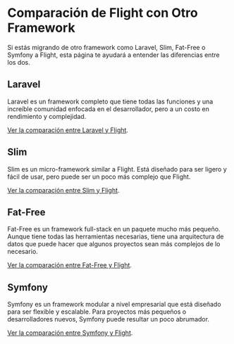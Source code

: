 # Comparación de Flight con Otro Framework

Si estás migrando de otro framework como Laravel, Slim, Fat-Free o Symfony a Flight, esta página te ayudará a entender las diferencias entre los dos.

## Laravel

Laravel es un framework completo que tiene todas las funciones y una increíble comunidad enfocada en el desarrollador, pero a un costo en rendimiento y complejidad.

[Ver la comparación entre Laravel y Flight](/learn/flight-vs-laravel).

## Slim

Slim es un micro-framework similar a Flight. Está diseñado para ser ligero y fácil de usar, pero puede ser un poco más complejo que Flight.

[Ver la comparación entre Slim y Flight](/learn/flight-vs-slim).

## Fat-Free

Fat-Free es un framework full-stack en un paquete mucho más pequeño. Aunque tiene todas las herramientas necesarias, tiene una arquitectura de datos que puede hacer que algunos proyectos sean más complejos de lo necesario.

[Ver la comparación entre Fat-Free y Flight](/learn/flight-vs-fat-free).

## Symfony

Symfony es un framework modular a nivel empresarial que está diseñado para ser flexible y escalable. Para proyectos más pequeños o desarrolladores nuevos, Symfony puede resultar un poco abrumador.

[Ver la comparación entre Symfony y Flight](/learn/flight-vs-symfony).